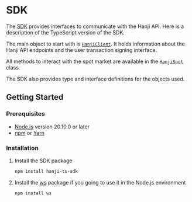 # SDK

The [SDK](https://github.com/longgammalabs/hanji-ts-sdk) provides interfaces to communicate with the Hanji API. 
Here is a description of the TypeScript version of the SDK.

The main object to start with is [`HanjiClient`](./HanjiClient.md).
It holds information about the Hanji API endpoints and the user transaction signing interface.

All methods to interact with the spot market are available in the [`HanjiSpot`](./HanjiSpot.md) class.

The SDK also provides type and interface definitions for the objects used.

## Getting Started

### Prerequisites
* [Node.js](https://nodejs.org) version 20.10.0 or later  
* [npm](https://docs.npmjs.com/downloading-and-installing-node-js-and-npm) or [Yarn](https://yarnpkg.com/)

### Installation

1. Install the SDK package

    ```sh
    npm install hanji-ts-sdk
    ```

2. Install the [ws](https://github.com/websockets/ws) package if you going to use it in the Node.js environment

    ```sh
    npm install ws
    ```
